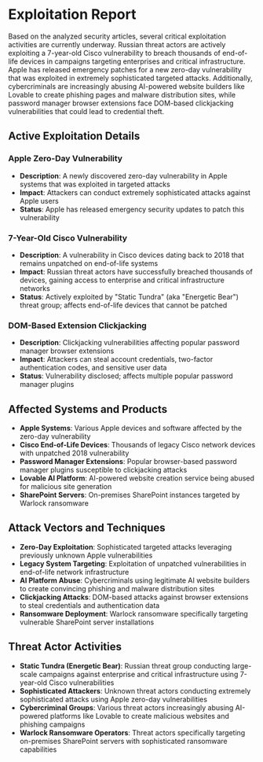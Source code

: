 # Exploitation Report

Based on the analyzed security articles, several critical exploitation activities are currently underway. Russian threat actors are actively exploiting a 7-year-old Cisco vulnerability to breach thousands of end-of-life devices in campaigns targeting enterprises and critical infrastructure. Apple has released emergency patches for a new zero-day vulnerability that was exploited in extremely sophisticated targeted attacks. Additionally, cybercriminals are increasingly abusing AI-powered website builders like Lovable to create phishing pages and malware distribution sites, while password manager browser extensions face DOM-based clickjacking vulnerabilities that could lead to credential theft.

## Active Exploitation Details

### Apple Zero-Day Vulnerability
- **Description**: A newly discovered zero-day vulnerability in Apple systems that was exploited in targeted attacks
- **Impact**: Attackers can conduct extremely sophisticated attacks against Apple users
- **Status**: Apple has released emergency security updates to patch this vulnerability

### 7-Year-Old Cisco Vulnerability
- **Description**: A vulnerability in Cisco devices dating back to 2018 that remains unpatched on end-of-life systems
- **Impact**: Russian threat actors have successfully breached thousands of devices, gaining access to enterprise and critical infrastructure networks
- **Status**: Actively exploited by "Static Tundra" (aka "Energetic Bear") threat group; affects end-of-life devices that cannot be patched

### DOM-Based Extension Clickjacking
- **Description**: Clickjacking vulnerabilities affecting popular password manager browser extensions
- **Impact**: Attackers can steal account credentials, two-factor authentication codes, and sensitive user data
- **Status**: Vulnerability disclosed; affects multiple popular password manager plugins

## Affected Systems and Products

- **Apple Systems**: Various Apple devices and software affected by the zero-day vulnerability
- **Cisco End-of-Life Devices**: Thousands of legacy Cisco network devices with unpatched 2018 vulnerability
- **Password Manager Extensions**: Popular browser-based password manager plugins susceptible to clickjacking attacks
- **Lovable AI Platform**: AI-powered website creation service being abused for malicious site generation
- **SharePoint Servers**: On-premises SharePoint instances targeted by Warlock ransomware

## Attack Vectors and Techniques

- **Zero-Day Exploitation**: Sophisticated targeted attacks leveraging previously unknown Apple vulnerabilities
- **Legacy System Targeting**: Exploitation of unpatched vulnerabilities in end-of-life network infrastructure
- **AI Platform Abuse**: Cybercriminals using legitimate AI website builders to create convincing phishing and malware distribution sites
- **Clickjacking Attacks**: DOM-based attacks against browser extensions to steal credentials and authentication data
- **Ransomware Deployment**: Warlock ransomware specifically targeting vulnerable SharePoint server installations

## Threat Actor Activities

- **Static Tundra (Energetic Bear)**: Russian threat group conducting large-scale campaigns against enterprise and critical infrastructure using 7-year-old Cisco vulnerabilities
- **Sophisticated Attackers**: Unknown threat actors conducting extremely sophisticated attacks using Apple zero-day vulnerabilities
- **Cybercriminal Groups**: Various threat actors increasingly abusing AI-powered platforms like Lovable to create malicious websites and phishing campaigns
- **Warlock Ransomware Operators**: Threat actors specifically targeting on-premises SharePoint servers with sophisticated ransomware capabilities